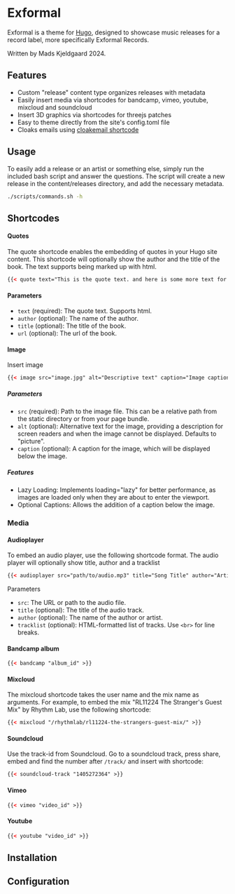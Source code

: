 # Exformal

Exformal is a theme for [Hugo](https://gohugo.io/), designed to showcase music releases for a record label, more specifically Exformal Records.

Written by Mads Kjeldgaard 2024.

## Features

- Custom "release" content type organizes releases with metadata
- Easily insert media via shortcodes for bandcamp, vimeo, youtube, mixcloud and soundcloud
- Insert 3D graphics via shortcodes for threejs patches
- Easy to theme directly from the site's config.toml file
- Cloaks emails using [cloakemail shortcode](https://github.com/martignoni/hugo-cloak-email)

## Usage

To easily add a release or an artist or something else, simply run the included bash script and answer the questions. The script will create a new release in the content/releases directory, and add the necessary metadata.

```bash
./scripts/commands.sh -h
```

## Shortcodes

#### Quotes

The quote shortcode enables the embedding of quotes in your Hugo site content. This shortcode will optionally show the author and the title of the book. The text supports being marked up with html.

```html
{{< quote text="This is the quote text. and here is some more text for the text so that you can really see it in action." author="Author Name" title="Book Title" url="https://dr.dk">}}
```

#### Parameters

- `text` (required): The quote text. Supports html.
- `author` (optional): The name of the author.
- `title` (optional): The title of the book.
- `url` (optional): The url of the book.

#### Image

Insert image

```html 
{{< image src="image.jpg" alt="Descriptive text" caption="Image caption here" >}}
```

##### Parameters
- `src` (required): Path to the image file. This can be a relative path from the static directory or from your page bundle.
- `alt` (optional): Alternative text for the image, providing a description for screen readers and when the image cannot be displayed. Defaults to "picture".
- `caption` (optional): A caption for the image, which will be displayed below the image.

##### Features
- Lazy Loading: Implements loading="lazy" for better performance, as images are loaded only when they are about to enter the viewport.
- Optional Captions: Allows the addition of a caption below the image.

### Media 
#### Audioplayer

To embed an audio player, use the following shortcode format. The audio player will optionally show title, author and a tracklist

```html
{{< audioplayer src="path/to/audio.mp3" title="Song Title" author="Artist Name" tracklist="1. First Track<br>2. Second Track" >}}
```

Parameters
- `src`: The URL or path to the audio file.
- `title` (optional): The title of the audio track.
- `author` (optional): The name of the author or artist.
- `tracklist` (optional): HTML-formatted list of tracks. Use `<br>` for line breaks.

#### Bandcamp album

```html
{{< bandcamp "album_id" >}}
```

#### Mixcloud

The mixcloud shortcode takes the user name and the mix name as arguments. For example, to embed the mix "RL11224 The Stranger's Guest Mix" by Rhythm Lab, use the following shortcode:

```html
{{< mixcloud "/rhythmlab/rl11224-the-strangers-guest-mix/" >}}
```
#### Soundcloud

Use the track-id from Soundcloud. Go to a soundcloud track, press share, embed and find the number after `/track/` and insert with shortcode:

```html
{{< soundcloud-track "1405272364" >}}
```

#### Vimeo

```html
{{< vimeo "video_id" >}}
```

#### Youtube

```html
{{< youtube "video_id" >}}
```

## Installation

## Configuration
